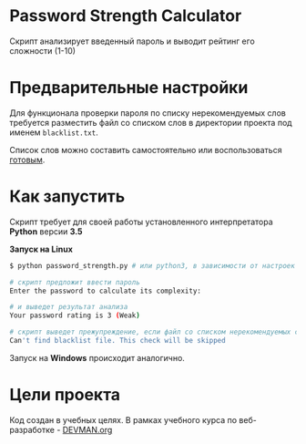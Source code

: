 # Password Strength Calculator

Скрипт анализирует введенный пароль и выводит рейтинг его сложности (1-10)

# Предварительные настройки

Для функционала проверки пароля по списку нерекомендуемых слов требуется разместить файл со списком слов в директории проекта под именем `blacklist.txt`. 

Список слов можно составить самостоятельно или воспользоваться [готовым](https://github.com/danielmiessler/SecLists/tree/master/Passwords).

# Как запустить

Скрипт требует для своей работы установленного интерпретатора **Python** версии **3.5**

**Запуск на Linux**

```bash
$ python password_strength.py # или python3, в зависимости от настроек системы

# cкрипт предложит ввести пароль
Enter the password to calculate its complexity:

# и выведет результат анализа
Your password rating is 3 (Weak)

# скрипт выведет прежупреждение, если файл со списком нерекомендуемых слов не был использован
Can't find blacklist file. This check will be skipped
```

Запуск на **Windows** происходит аналогично.

# Цели проекта

Код создан в учебных целях. В рамках учебного курса по веб-разработке - [DEVMAN.org](https://devman.org)
